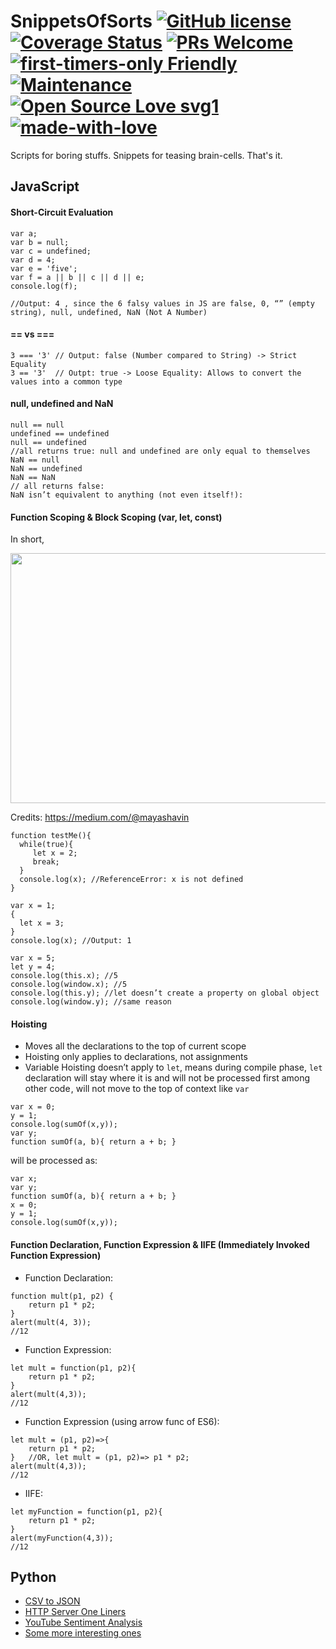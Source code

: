 # SnippetsOfSorts [![GitHub license](https://img.shields.io/badge/license-GLWTPL-blue.svg)](https://github.com/me-shaon/GLWTPL/blob/master/NSFW_LICENSE) [![Coverage Status](https://img.shields.io/badge/coverage-100%25-yellow.svg)]() [![PRs Welcome](https://img.shields.io/badge/PRs-welcome-brightgreen.svg)]() [![first-timers-only Friendly](https://img.shields.io/badge/first--timers--only-friendly-blue.svg)](http://www.firsttimersonly.com/) [![Maintenance](https://img.shields.io/badge/Maintained%3F-yes-green.svg)](https://github.com/SaadAAkash/Compiler-Linux-GIT-AWS-Essentials/graphs/commit-activity) [![Open Source Love svg1](https://badges.frapsoft.com/os/v1/open-source.svg?v=103)](https://github.com/ellerbrock/open-source-badges/) [![made-with-love](https://img.shields.io/badge/Made%20with-Love-1f425f.svg)](https://saadaakash.bitbucket.io/)
Scripts for boring stuffs. Snippets for teasing brain-cells. That's it.

## JavaScript

#### Short-Circuit Evaluation 

 
  ```
  var a;
  var b = null;
  var c = undefined;
  var d = 4;
  var e = 'five';
  var f = a || b || c || d || e;
  console.log(f);

  //Output: 4 , since the 6 falsy values in JS are false, 0, “” (empty string), null, undefined, NaN (Not A Number)
  ```

#### == vs ===

  ```
  3 === '3' // Output: false (Number compared to String) -> Strict Equality
  3 == '3'  // Outpt: true -> Loose Equality: Allows to convert the values into a common type
  ```

#### null, undefined and NaN

  ```
  null == null
  undefined == undefined
  null == undefined
  //all returns true: null and undefined are only equal to themselves
  NaN == null
  NaN == undefined
  NaN == NaN
  // all returns false: 
  NaN isn’t equivalent to anything (not even itself!):
  ```

#### Function Scoping & Block Scoping (var, let, const)

In short,

<img src="https://cdn-images-1.medium.com/max/1600/1*SntGwD7Wfd2v0S7aPybdzg.png" data-canonical-src="https://cdn-images-1.medium.com/max/1600/1*SntGwD7Wfd2v0S7aPybdzg.png" width="800" height="400" />

Credits: https://medium.com/@mayashavin

 ```
 function testMe(){
   while(true){
      let x = 2;
      break;
   }
   console.log(x); //ReferenceError: x is not defined
}
 ```
 
 ```
 var x = 1;
 {
   let x = 3;
 }
 console.log(x); //Output: 1
 ```
 
 ```
 var x = 5;
 let y = 4;
 console.log(this.x); //5
 console.log(window.x); //5
 console.log(this.y); //let doesn’t create a property on global object
 console.log(window.y); //same reason
 ```
 
####  Hoisting

 * Moves all the declarations to the top of current scope 
 * Hoisting only applies to declarations, not assignments
 * Variable Hoisting doesn’t apply to ```let```, means during compile phase, ```let``` declaration will stay where it is and will not be processed first among other code , will not move to the top of context like ```var```

 ```
 var x = 0;
 y = 1;
 console.log(sumOf(x,y));
 var y;
 function sumOf(a, b){ return a + b; }
 ```
 will be processed as:
 ```
 var x;
 var y;
 function sumOf(a, b){ return a + b; }
 x = 0;
 y = 1;
 console.log(sumOf(x,y));
 ```
 
#### Function Declaration, Function Expression & IIFE (Immediately Invoked Function Expression)

 * Function Declaration:
 ```
 function mult(p1, p2) {
     return p1 * p2;
 }
 alert(mult(4, 3));
 //12
 ```

 * Function Expression:

 ```
 let mult = function(p1, p2){
     return p1 * p2;
 }
 alert(mult(4,3));
 //12
 ```
 
 * Function Expression (using arrow func of ES6):

 ```
 let mult = (p1, p2)=>{
     return p1 * p2;
 }   //OR, let mult = (p1, p2)=> p1 * p2;
 alert(mult(4,3));
 //12
 ```

 * IIFE:

 ```
 let myFunction = function(p1, p2){
     return p1 * p2;
 }
 alert(myFunction(4,3));
 //12
 ```


## Python

* [CSV to JSON](https://github.com/Interspeed/CSVtoJSONPy)
* [HTTP Server One Liners](https://gist.github.com/SaadAAkash/d8e9ef3fcdd5040d1ba8981bdf43bab3)
* [YouTube Sentiment Analysis](https://github.com/realpython/python-scripts/blob/master/scripts/31_youtube_sentiment.py)
* [Some more interesting ones](https://github.com/realpython/python-scripts/)
